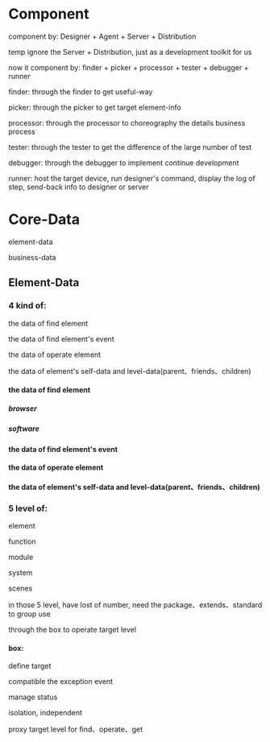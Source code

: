 # Component

component by: Designer + Agent + Server + Distribution

temp ignore the Server + Distribution, just as a development toolkit for us

now it component by: finder + picker + processor + tester + debugger + runner

finder: through the finder to get useful-way

picker: through the picker to get target element-info

processor: through the processor to choreography the details business process

tester: through the tester to get the difference of  the large number of test

debugger: through the debugger to implement continue development

runner: host the target device, run designer's command, display the log of step, send-back info to designer or server

# Core-Data

element-data

business-data

## Element-Data

### 4 kind of:

the data of find element

the data of find element's event

the data of operate element

the data of element's self-data and level-data(parent、friends、children)

#### the data of find element

##### browser



##### software



#### the data of find element's event

#### the data of operate element

#### the data of element's self-data and level-data(parent、friends、children)

### 5 level of:

element

function

module

system

scenes



in those 5 level, have lost of number, need the package、extends、standard to group use



through the box to operate target level

#### box:

define target

compatible the exception event

manage status

isolation, independent



proxy target level for find、operate、get



















